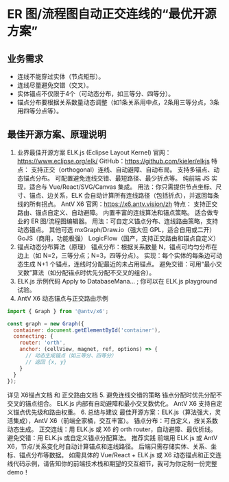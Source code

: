 # ER 图/流程图自动正交连线的“最优开源方案”
## 业务需求
- 连线不能穿过实体（节点矩形）。
- 连线尽量避免交错（交叉）。
- 实体锚点不仅限于4个（可动态分布，如三等分、四等分）。
- 锚点分布要根据关系数量动态调整（如1条关系用中点，2条用三等分点，3条用四等分点等）。


## 最佳开源方案、原理说明

1. 业界最佳开源方案
ELK.js (Eclipse Layout Kernel)
官网：https://www.eclipse.org/elk/
GitHub：https://github.com/kieler/elkjs
特点：
支持正交（orthogonal）连线、自动避障、自动布局。
支持多锚点、动态锚点分布。
可配置避免连线交错、最短路径、最少折点等。
纯前端 JS 实现，适合与 Vue/React/SVG/Canvas 集成。
用法：你只需提供节点坐标、尺寸、锚点、边关系，ELK 会自动计算所有连线路径（包括折点），并返回每条线的所有拐点。
AntV X6
官网：https://x6.antv.vision/zh
特点：
支持正交路由、锚点自定义、自动避障。
内置丰富的连线算法和锚点策略。
适合做专业的 ER 图/流程图编辑器。
用法：可自定义锚点分布、连线路由策略，支持动态锚点。
其他可选
mxGraph/Draw.io（强大但 GPL，适合自用或二开）
GoJS（商用，功能极强）
LogicFlow（国产，支持正交路由和锚点自定义）
2. 锚点动态分布算法（原理）
锚点分布：根据关系数量 N，锚点可均匀分布在边上（如 N=2，三等分点；N=3，四等分点）。
实现：每个实体的每条边可动态生成 N+1 个锚点，连线时分配最近的未占用锚点。
避免交错：可用“最小交叉数”算法（如分配锚点时优先分配不交叉的组合）。
3. ELK.js 示例代码
Apply to DatabaseMana...
;
你可以在 ELK.js playground 试验。
4. AntV X6 动态锚点与正交路由示例
```js
import { Graph } from '@antv/x6';

const graph = new Graph({
  container: document.getElementById('container'),
  connecting: {
    router: 'orth',
    anchor: (cellView, magnet, ref, options) => {
      // 动态生成锚点（如三等分、四等分）
      // 返回 {x, y}
    }
  }
});
```
详见 X6锚点文档 和 正交路由文档
5. 避免连线交错的策略
锚点分配时优先分配不交叉的锚点组合。
ELK.js 内部有自动避障和最小交叉数优化。
AntV X6 支持自定义锚点优先级和路由权重。
6. 总结与建议
最佳开源方案：ELK.js（算法强大，灵活集成），AntV X6（前端全家桶，交互丰富）。
锚点分布：可自定义，按关系数动态生成。
正交连线：用 ELK.js 或 X6 的 orth router，自动避障、最优折线。
避免交错：用 ELK.js 或自定义锚点分配算法。
推荐实践
前端用 ELK.js 或 AntV X6，节点/关系变化时自动计算锚点和连线路径。
后端只需存储实体、关系、坐标、锚点分布等数据。
如需具体的 Vue/React + ELK.js 或 X6 动态锚点和正交连线代码示例，请告知你的前端技术栈和期望的交互细节，我可为你定制一份完整 demo！